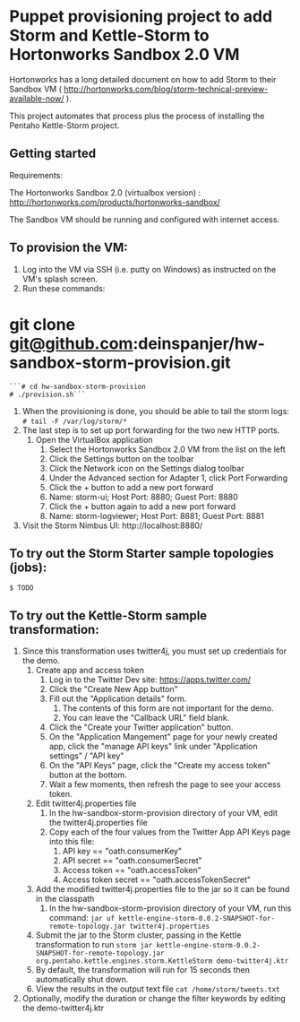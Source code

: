 # Puppet provisioning project to add Storm and Kettle-Storm to Hortonworks Sandbox 2.0 VM

Hortonworks has a long detailed document on how to add Storm to their Sandbox VM ( http://hortonworks.com/blog/storm-technical-preview-available-now/ ).

This project automates that process plus the process of installing the Pentaho Kettle-Storm project.

## Getting started

Requirements:

The Hortonworks Sandbox 2.0 (virtualbox version) : http://hortonworks.com/products/hortonworks-sandbox/

The Sandbox VM should be running and configured with internet access.

## To provision the VM:

1. Log into the VM via SSH (i.e. putty on Windows) as instructed on the VM's splash screen.
1. Run these commands:
  # git clone git@github.com:deinspanjer/hw-sandbox-storm-provision.git
	```# cd hw-sandbox-storm-provision
	# ./provision.sh```
1. When the provisioning is done, you should be able to tail the storm logs:
	```# tail -F /var/log/storm/*```
1. The last step is to set up port forwarding for the two new HTTP ports.
    1. Open the VirtualBox application
		1. Select the Hortonworks Sandbox 2.0 VM from the list on the left
		1. Click the Settings button on the toolbar
		1. Click the Network icon on the Settings dialog toolbar
		1. Under the Advanced section for Adapter 1, click Port Forwarding
		1. Click the + button to add a new port forward
		1. Name: storm-ui; Host Port: 8880; Guest Port: 8880
		1. Click the + button again to add a new port forward
		1. Name: storm-logviewer; Host Port: 8881; Guest Port: 8881
1. Visit the Storm Nimbus UI: http://localhost:8880/

## To try out the Storm Starter sample topologies (jobs):
    $ TODO

## To try out the Kettle-Storm sample transformation:

1. Since this transformation uses twitter4j, you must set up credentials for the demo.
    1. Create app and access token
        1. Log in to the Twitter Dev site:  https://apps.twitter.com/
        1. Click the "Create New App button"
        1. Fill out the "Application details" form.
            1. The contents of this form are not important for the demo.
            1. You can leave the "Callback URL" field blank.
        1. Click the "Create your Twitter application" button.
        1. On the "Application Mangement" page for your newly created app, click the "manage API keys" link under "Application settings" / "API key"
        1. On the "API Keys" page, click the "Create my access token" button at the bottom.
        1. Wait a few moments, then refresh the page to see your access token.
    1. Edit twitter4j.properties file
        1. In the hw-sandbox-storm-provision directory of your VM, edit the twitter4j.properties file
        1. Copy each of the four values from the Twitter App API Keys page into this file:
            1. API key == "oath.consumerKey"
            1. API secret == "oath.consumerSecret"
            1. Access token == "oath.accessToken"
            1. Access token secret == "oath.accessTokenSecret"
    1. Add the modified twitter4j.properties file to the jar so it can be found in the classpath
        1. In the hw-sandbox-storm-provision directory of your VM, run this command:
            ```jar uf kettle-engine-storm-0.0.2-SNAPSHOT-for-remote-topology.jar twitter4j.properties```
    1. Submit the jar to the Storm cluster, passing in the Kettle transformation to run
        ```storm jar kettle-engine-storm-0.0.2-SNAPSHOT-for-remote-topology.jar org.pentaho.kettle.engines.storm.KettleStorm demo-twitter4j.ktr```
    1. By default, the transformation will run for 15 seconds then automatically shut down.
    1. View the results in the output text file
        ```cat /home/storm/tweets.txt```
1. Optionally, modify the duration or change the filter keywords by editing the demo-twitter4j.ktr
